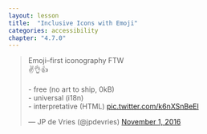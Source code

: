 ```yaml
---
layout: lesson
title:  "Inclusive Icons with Emoji"
categories: accessibility 
chapter: "4.7.0"
---
```


<blockquote class="twitter-tweet" data-lang="en"><p lang="en" dir="ltr">Emoji–first iconography FTW<br>✌️👌👍<br><br> - free (no art to ship, 0kB)<br> - universal (i18n)<br> - interpretative (HTML) <a href="https://t.co/k6nXSnBeEl">pic.twitter.com/k6nXSnBeEl</a></p>&mdash; JP de Vries (@jpdevries) <a href="https://twitter.com/jpdevries/status/793438923166982144">November 1, 2016</a></blockquote> 


